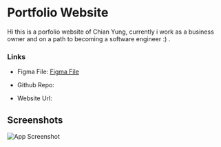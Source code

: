 # Portfolio Website

Hi this is a porfolio website of Chian Yung, currently i work as a business owner and on a path to becoming a software engineer :) .

### Links

- Figma File: [Figma File](https://www.figma.com/file/JqBmb3kgeAh9zmcWbHQwer/Portfolio?type=design&node-id=2%3A242&mode=design&t=admgQTwAmpKIiaII-1)

- Github Repo:
- Website Url:

## Screenshots

![App Screenshot](https://utfs.io/f/c62b7cfa-263b-4ac4-a7dd-8615fd64da4f-11jkh9.png)
